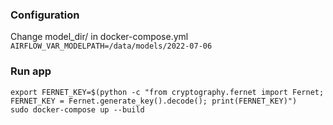 
### Configuration  
Change model_dir/ in docker-compose.yml  
`AIRFLOW_VAR_MODELPATH=/data/models/2022-07-06`  

### Run app

`export FERNET_KEY=$(python -c "from cryptography.fernet import Fernet; FERNET_KEY = Fernet.generate_key().decode(); print(FERNET_KEY)")`  
`sudo docker-compose up --build`